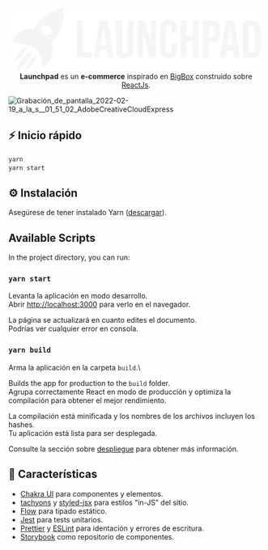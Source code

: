 <p align="center">
  <a href="...">
    <img alt="Launchpad" height="125" src="https://github.com/gleguizamon/launchpad/blob/develop/src/assets/whiteLogo.png?raw=true">
  </a><br>
<strong>Launchpad</strong> es un <strong>e-commerce</strong> inspirado en <a href="https://bigbox.com.ar">BigBox</a> construido sobre <a href="https://reactjs.org/">ReactJs</a>.
</p>

![Grabación_de_pantalla_2022-02-19_a_la_s__01_51_02_AdobeCreativeCloudExpress](https://user-images.githubusercontent.com/71844573/154787370-01119eab-caeb-4b7b-8052-8ea7cad8d022.gif)

## ⚡️ Inicio rápido

```bash
yarn
yarn start
```

## ⚙️ Instalación

Asegúrese de tener instalado Yarn ([descargar](https://yarnpkg.com/)).

## Available Scripts

In the project directory, you can run:

### `yarn start`

Levanta la aplicación en modo desarrollo.\
Abrir [http://localhost:3000](http://localhost:3000) para verlo en el navegador.

La página se actualizará en cuanto edites el documento.\
Podrías ver cualquier error en consola.

### `yarn build`

Arma la aplicación en la carpeta `build`.\

Builds the app for production to the `build` folder.\
Agrupa correctamente React en modo de producción y optimiza la compilación para obtener el mejor rendimiento.

La compilación está minificada y los nombres de los archivos incluyen los hashes.\
Tu aplicación está lista para ser desplegada.

Consulte la sección sobre [despliegue](https://facebook.github.io/create-react-app/docs/deployment) para obtener más información.

## 🎯 Características

-   [Chakra UI](https://chakra-ui.com/) para componentes y elementos.
-   [tachyons](https://tachyons.io/) y [styled-jsx](https://yarnpkg.com/package/styled-jsx) para estilos "in-JS" del sitio.
-   [Flow](https://flow.org/) para tipado estático.
-   [Jest](https://jestjs.io/) para tests unitarios.
-   [Prettier](https://prettier.io/) y [ESLint](https://eslint.org/) para identación y errores de escritura.
-   [Storybook](https://storybook.js.org/) como repositorio de componentes.
